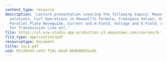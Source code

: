 ```yaml
---
content_type: resource
description: 'Lecture presentation covering the following topics: Maxwell?s Equations,
  solutions, Curl Operations in Maxwell?s Formula, Freespace Values, Voltage and Current,
  Parallel Plate Waveguide, Current and H-Field, Voltage and E-Field, Wave Equation
  for Transmission Line etc.'
file: https://ol-ocw-studio-app-production.s3.amazonaws.com/courses/6-776-high-speed-communication-circuits-spring-2005/05126e43ce52f3dc8ba9809b0692eadb_lec3.pdf
file_type: application/pdf
resourcetype: Document
title: lec3.pdf
uid: 05126e43-ce52-f3dc-8ba9-809b0692eadb
---
```

